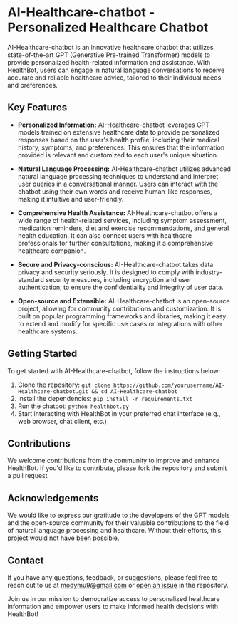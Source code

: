 # AI-Healthcare-chatbot - Personalized Healthcare Chatbot

AI-Healthcare-chatbot is an innovative healthcare chatbot that utilizes state-of-the-art GPT (Generative Pre-trained Transformer) models to provide personalized health-related information and assistance. With HealthBot, users can engage in natural language conversations to receive accurate and reliable healthcare advice, tailored to their individual needs and preferences.

## Key Features

- **Personalized Information:** AI-Healthcare-chatbot leverages GPT models trained on extensive healthcare data to provide personalized responses based on the user's health profile, including their medical history, symptoms, and preferences. This ensures that the information provided is relevant and customized to each user's unique situation.

- **Natural Language Processing:** AI-Healthcare-chatbot utilizes advanced natural language processing techniques to understand and interpret user queries in a conversational manner. Users can interact with the chatbot using their own words and receive human-like responses, making it intuitive and user-friendly.

- **Comprehensive Health Assistance:** AI-Healthcare-chatbot offers a wide range of health-related services, including symptom assessment, medication reminders, diet and exercise recommendations, and general health education. It can also connect users with healthcare professionals for further consultations, making it a comprehensive healthcare companion.

- **Secure and Privacy-conscious:** AI-Healthcare-chatbot takes data privacy and security seriously. It is designed to comply with industry-standard security measures, including encryption and user authentication, to ensure the confidentiality and integrity of user data.

- **Open-source and Extensible:** AI-Healthcare-chatbot is an open-source project, allowing for community contributions and customization. It is built on popular programming frameworks and libraries, making it easy to extend and modify for specific use cases or integrations with other healthcare systems.

## Getting Started

To get started with AI-Healthcare-chatbot, follow the instructions below:

1. Clone the repository: `git clone https://github.com/yourusername/AI-Healthcare-chatbot.git && cd AI-Healthcare-chatbot`
2. Install the dependencies: `pip install -r requirements.txt`
3. Run the chatbot: `python healthbot.py`
4. Start interacting with HealthBot in your preferred chat interface (e.g., web browser, chat client, etc.)

## Contributions

We welcome contributions from the community to improve and enhance HealthBot. If you'd like to contribute, please fork the repository and submit a pull request

## Acknowledgements

We would like to express our gratitude to the developers of the GPT models and the open-source community for their valuable contributions to the field of natural language processing and healthcare. Without their efforts, this project would not have been possible.

## Contact

If you have any questions, feedback, or suggestions, please feel free to reach out to us at [modymu9@gmail.com](mailto:modymu9@gmail.com) or [open an issue](https://github.com/mmubarak0/AI-Healthcare-chatbot/issues) in the repository.

Join us in our mission to democratize access to personalized healthcare information and empower users to make informed health decisions with HealthBot!
